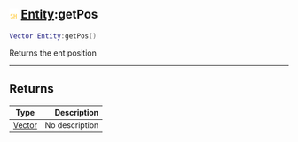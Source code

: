 ## ![shared](../../.gitbook/assets/shared.png) [Entity](entity):getPos

```lua
Vector Entity:getPos()
```

Returns the ent position

------
## Returns

| Type   | Description |
| ------ | ----------: |
| [Vector](vector) | No description |

